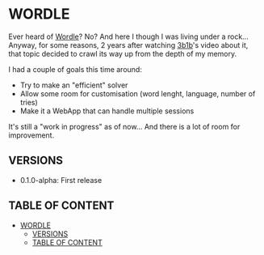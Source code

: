 # WORDLE

Ever heard of [Wordle](https://en.wikipedia.org/wiki/Wordle)? No? And here I though I was living under a rock... Anyway, for some reasons, 2 years after watching [3b1b](https://www.3blue1brown.com/lessons/wordle)'s video about it, that topic decided to crawl its way up from the depth of my memory.

I had a couple of goals this time around:
- Try to make an "efficient" solver
- Allow some room for customisation (word lenght, language, number of tries)
- Make it a WebApp that can handle multiple sessions

It's still a "work in progress" as of now... And there is a lot of room for improvement.

## VERSIONS

- 0.1.0-alpha: First release

## TABLE OF CONTENT

<!-- TOC -->

- [WORDLE](#wordle)
  - [VERSIONS](#versions)
  - [TABLE OF CONTENT](#table-of-content)

<!-- /TOC -->
